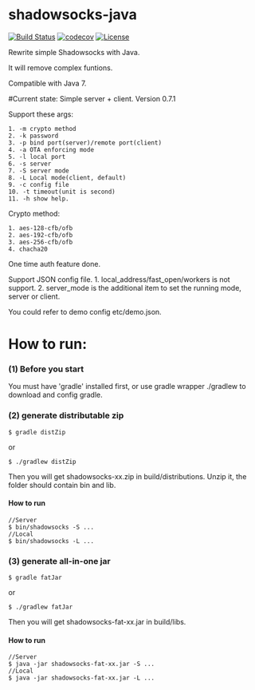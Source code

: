 shadowsocks-java
================

[![Build Status](https://travis-ci.org/Bestoa/shadowsocks-java.svg?branch=master)](https://travis-ci.org/Bestoa/shadowsocks-java)
[![codecov](https://codecov.io/gh/Bestoa/shadowsocks-java/branch/master/graph/badge.svg)](https://codecov.io/gh/Bestoa/shadowsocks-java)
[![License](http://img.shields.io/:license-apache-blue.svg?style=flat-square)](http://www.apache.org/licenses/LICENSE-2.0.html)

Rewrite simple Shadowsocks with Java.

It will remove complex funtions.

Compatible with Java 7.

#Current state:
Simple server + client. Version 0.7.1

Support these args:

    1. -m crypto method
    2. -k password
    3. -p bind port(server)/remote port(client)
    4. -a OTA enforcing mode
    5. -l local port
    6. -s server
    7. -S server mode
    8. -L Local mode(client, default)
    9. -c config file
    10. -t timeout(unit is second)
    11. -h show help.

Crypto method:

    1. aes-128-cfb/ofb
    2. aes-192-cfb/ofb
    3. aes-256-cfb/ofb
    4. chacha20

One time auth feature done.

Support JSON config file.
    1. local\_address/fast\_open/workers is not support.
    2. server\_mode is the additional item to set the running mode, server or client.

You could refer to demo config etc/demo.json.

How to run:
===========
### (1) Before you start
You must have 'gradle' installed first, or use gradle wrapper ./gradlew to download and config gradle.

### (2) generate distributable zip
```
$ gradle distZip
```
or
```
$ ./gradlew distZip
```

Then you will get shadowsocks-xx.zip in build/distributions.
Unzip it, the folder should contain bin and lib.

#### How to run
```
//Server
$ bin/shadowsocks -S ...
//Local
$ bin/shadowsocks -L ...
```

### (3) generate all-in-one jar
```
$ gradle fatJar
```
or
```
$ ./gradlew fatJar
```


Then you will get shadowsocks-fat-xx.jar in build/libs.

#### How to run
```
//Server
$ java -jar shadowsocks-fat-xx.jar -S ...
//Local
$ java -jar shadowsocks-fat-xx.jar -L ...
```
